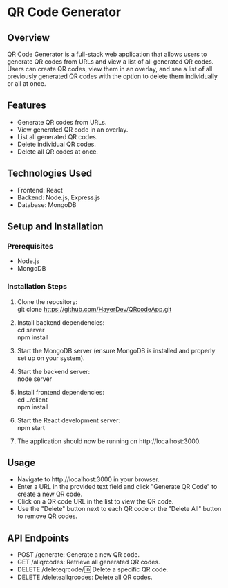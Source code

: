 # QR Code Generator

## Overview
QR Code Generator is a full-stack web application that allows users to generate QR codes from URLs and view a list of all generated QR codes. Users can create QR codes, view them in an overlay, and see a list of all previously generated QR codes with the option to delete them individually or all at once.

## Features
- Generate QR codes from URLs.
- View generated QR code in an overlay.
- List all generated QR codes.
- Delete individual QR codes.
- Delete all QR codes at once.

## Technologies Used
- Frontend: React
- Backend: Node.js, Express.js
- Database: MongoDB

## Setup and Installation

### Prerequisites
- Node.js
- MongoDB

### Installation Steps
1. Clone the repository:\
	git clone https://github.com/HayerDev/QRcodeApp.git

2. Install backend dependencies:\
	cd server\
	npm install

3. Start the MongoDB server (ensure MongoDB is installed and properly set up on your system).

4. Start the backend server:\
	node server

5. Install frontend dependencies:\
	cd ../client\
	npm install

6. Start the React development server:\
	npm start

7. The application should now be running on http://localhost:3000.

## Usage
- Navigate to http://localhost:3000 in your browser.
- Enter a URL in the provided text field and click "Generate QR Code" to create a new QR code.
- Click on a QR code URL in the list to view the QR code.
- Use the "Delete" button next to each QR code or the "Delete All" button to remove QR codes.

## API Endpoints
- POST /generate: Generate a new QR code.
- GET /allqrcodes: Retrieve all generated QR codes.
- DELETE /deleteqrcode/:id: Delete a specific QR code.
- DELETE /deleteallqrcodes: Delete all QR codes.